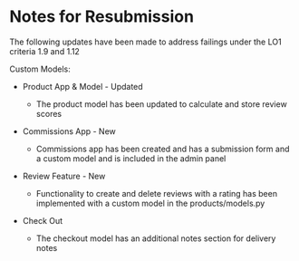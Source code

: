 # Notes for Resubmission

The following updates have been made to address failings under the LO1 criteria 1.9 and 1.12

Custom Models:

- Product App & Model - Updated
    - The product model has  been updated to calculate and store review scores

- Commissions App - New
    - Commissions app has been created and has a submission form and a custom model and is included in the admin panel

- Review Feature - New
    - Functionality to create and delete reviews with a rating has been implemented with a custom model in the products/models.py

- Check Out 
    - The checkout model has an additional notes section for delivery notes
